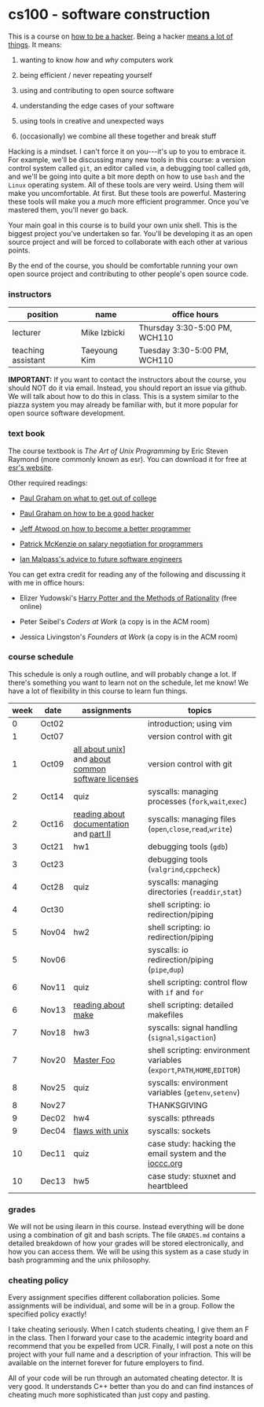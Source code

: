 # cs100 - software construction

This is a course on [how to be a hacker](http://www.catb.org/esr/faqs/hacker-howto.html).
Being a hacker [means a lot of things](http://www.catb.org/jargon/html/H/hacker.html).
It means:

1. wanting to know *how* and *why* computers work

2. being efficient / never repeating yourself

3. using and contributing to open source software

4. understanding the edge cases of your software

5. using tools in creative and unexpected ways

6. (occasionally) we combine all these together and break stuff

Hacking is a mindset.
I can't force it on you---it's up to you to embrace it.
For example, we'll be discussing many new tools in this course: a version control system called `git`, an editor called `vim`, a debugging tool called `gdb`, and we'll be going into quite a bit more depth on how to use `bash` and the `Linux` operating system.
All of these tools are very weird.
Using them will make you uncomfortable.
At first.
But these tools are powerful.
Mastering these tools will make you a *much* more efficient programmer.
Once you've mastered them, you'll never go back.

Your main goal in this course is to build your own unix shell.
This is the biggest project you've undertaken so far.
You'll be developing it as an open source project and will be forced to collaborate with each other at various points.

By the end of the course, you should be comfortable running your own open source project and contributing to other people's open source code.

### instructors

position | name | office hours
--- | --- | ---
lecturer | Mike Izbicki |  Thursday 3:30-5:00 PM, WCH110
teaching assistant | Taeyoung Kim | Tuesday 3:30-5:00 PM, WCH110

**IMPORTANT:**
If you want to contact the instructors about the course, you should NOT do it via email.
Instead, you should report an issue via github.
We will talk about how to do this in class.
This is a system similar to the piazza system you may already be familiar with, but it more popular for open source software development.

### text book

The course textbook is *The Art of Unix Programming* by Eric Steven Raymond (more commonly known as esr).
You can download it for free at [esr's website](http://www.catb.org/esr/writings/taoup/html).

Other required readings:

* [Paul Graham on what to get out of college](http://www.paulgraham.com/college.html)

* [Paul Graham on how to be a good hacker](http://www.paulgraham.com/gh.html)

* [Jeff Atwood on how to become a better programmer](http://blog.codinghorror.com/how-to-become-a-better-programmer-by-not-programming/)

* [Patrick McKenzie on salary negotiation for programmers](http://www.kalzumeus.com/2012/01/23/salary-negotiation/)

* [Ian Malpass's advice to future software engineers](https://medium.com/@indec/advice-to-future-software-engineers-64a29669d179)

You can get extra credit for reading any of the following and discussing it with me in office hours:

* Elizer Yudowski's [Harry Potter and the Methods of Rationality](http://hpmor.org) (free online)

* Peter Seibel's *Coders at Work* (a copy is in the ACM room)

* Jessica Livingston's *Founders at Work* (a copy is in the ACM room)

### course schedule

This schedule is only a rough outline, and will probably change a lot.
If there's something you want to learn not on the schedule, let me know!
We have a lot of flexibility in this course to learn fun things.

week | date | assignments | topics
--- | --- | --- | ---
0 | Oct02 | | introduction; using vim
1 | Oct07 | | version control with git
1 | Oct09 | [all about unix](http://www.catb.org/esr/writings/taoup/html/context.html)] and [about common software licenses](http://www.catb.org/esr/writings/taoup/html/ch16s07.html) | version control with git
2 | Oct14 | quiz | syscalls: managing processes (`fork`,`wait`,`exec`)
2 | Oct16 | [reading about documentation](http://www.catb.org/esr/writings/taoup/html/ch18s02.html) and [part II](http://www.catb.org/esr/writings/taoup/html/ch18s06.html) | syscalls: managing files (`open`,`close`,`read`,`write`)
3 | Oct21 | hw1 | debugging tools (`gdb`)
3 | Oct23 | | debugging tools (`valgrind`,`cppcheck`)
4 | Oct28 | quiz | syscalls: managing directories (`readdir`,`stat`)
4 | Oct30 | | shell scripting: io redirection/piping
5 | Nov04 | hw2 | shell scripting: io redirection/piping
5 | Nov06 | | syscalls: io redirection/piping (`pipe`,`dup`)
6 | Nov11 | quiz | shell scripting: control flow with `if` and `for`
6 | Nov13 | [reading about make](http://www.catb.org/esr/writings/taoup/html/ch15s04.html) | shell scripting: detailed makefiles
7 | Nov18 | hw3 | syscalls: signal handling (`signal`,`sigaction`)
7 | Nov20 | [Master Foo](http://www.catb.org/esr/writings/taoup/html/unix_koans.html) | shell scripting: environment variables (`export`,`PATH`,`HOME`,`EDITOR`)
8 | Nov25 | quiz | syscalls: environment variables (`getenv`,`setenv`)
8 | Nov27 | | THANKSGIVING
9 | Dec02 | hw4 | syscalls: pthreads
9 | Dec04 | [flaws with unix](http://www.catb.org/esr/writings/taoup/html/ch20s03.html) | syscalls: sockets
10 | Dec11 | quiz | case study: hacking the email system and the [ioccc.org](http://ioccc.org)
10 | Dec13 | hw5 | case study: stuxnet and heartbleed

### grades

We will not be using ilearn in this course.
Instead everything will be done using a combination of git and bash scripts.
The file `GRADES.md` contains a detailed breakdown of how your grades will be stored electronically, and how you can access them.
We will be using this system as a case study in bash programming and the unix philosophy.

### cheating policy

Every assignment specifies different collaboration policies.
Some assignments will be individual, and some will be in a group.
Follow the specified policy exactly!

I take cheating seriously.
When I catch students cheating, I give them an F in the class.
Then I forward your case to the academic integrity board and recommend that you be expelled from UCR.
Finally, I will post a note on this project with your full name and a description of your infraction.
This will be available on the internet forever for future employers to find.

All of your code will be run through an automated cheating detector.
It is very good.
It understands C++ better than you do and can find instances of cheating much more sophisticated than just copy and pasting.

